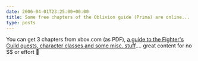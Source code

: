 ```yaml
---
date: 2006-04-01T23:25:00+00:00
title: Some free chapters of the Oblivion guide (Prima) are online...
type: posts
---
```

You can get 3 chapters from xbox.com (as PDF), [a guide to the Fighter's Guild quests, character classes and some misc. stuff](https://www.xbox.com/en-US/community/portal/primagames/theelderscrollsIVoblivion/primaguide.htm).... great content for no $$ or effort 🙂
